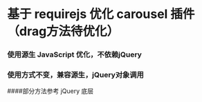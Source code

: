 # 基于 requirejs 优化 carousel 插件（drag方法待优化）

### 使用源生 JavaScript 优化，不依赖jQuery

### 使用方式不变，兼容源生，jQuery对象调用

####部分方法参考 jQuery 底层